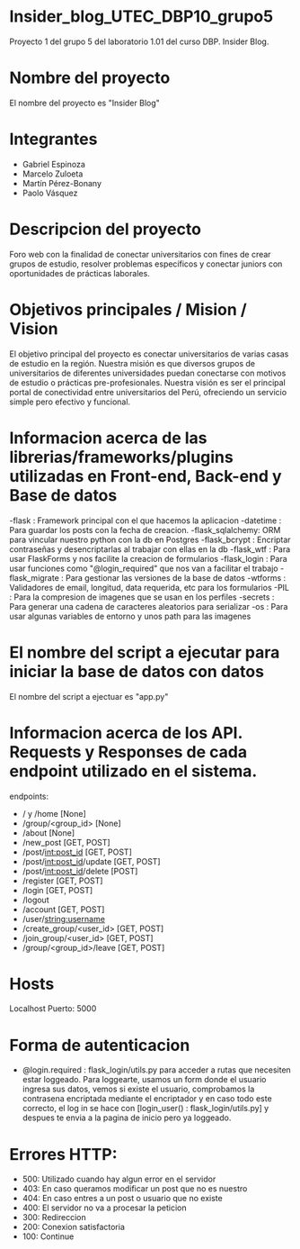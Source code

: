 # Insider_blog_UTEC_DBP10_grupo5
Proyecto 1 del grupo 5 del laboratorio 1.01 del curso DBP. Insider Blog.

# Nombre del proyecto
El nombre del proyecto es "Insider Blog"

# Integrantes
- Gabriel Espinoza
- Marcelo Zuloeta
- Martín Pérez-Bonany
- Paolo Vásquez

# Descripcion del proyecto
Foro web con la finalidad de conectar universitarios con fines de crear grupos de estudio, resolver problemas específicos y conectar juniors con oportunidades de prácticas laborales.

# Objetivos principales / Mision / Vision
El objetivo principal del proyecto es conectar universitarios de varias casas de estudio en la región.
Nuestra misión es que diversos grupos de universitarios de diferentes universidades puedan conectarse con motivos de estudio o prácticas pre-profesionales.
Nuestra visión es ser el principal portal de conectividad entre universitarios del Perú, ofreciendo un servicio simple pero efectivo y funcional.

# Informacion acerca de las librerias/frameworks/plugins utilizadas en Front-end, Back-end y Base de datos
-flask : Framework principal con el que hacemos la aplicacion
-datetime : Para guardar los posts con la fecha de creacion.
-flask_sqlalchemy: ORM para vincular nuestro python con la db en Postgres
-flask_bcrypt : Encriptar contraseñas y desencriptarlas al trabajar con ellas en la db
-flask_wtf : Para usar FlaskForms y nos facilite la creacion de formularios
-flask_login : Para usar funciones como "@login_required" que nos van a facilitar el trabajo
-flask_migrate : Para gestionar las versiones de la base de datos
-wtforms : Validadores de email, longitud, data requerida, etc para los formularios
-PIL : Para la compresion de imagenes que se usan en los perfiles
-secrets : Para generar una cadena de caracteres aleatorios para serializar
-os : Para usar algunas variables de entorno y unos path para las imagenes

# El nombre del script a ejecutar para iniciar la base de datos con datos
El nombre del script a ejectuar es "app.py"

# Informacion acerca de los API. Requests y Responses de cada endpoint utilizado en el sistema.
endpoints:
- / y /home [None]
- /group/<group_id> [None]
- /about [None]
- /new_post [GET, POST]
- /post/<int:post_id> [GET, POST]
- /post/<int:post_id>/update [GET, POST]
- /post/<int:post_id>/delete [POST]
- /register [GET, POST]
- /login [GET, POST]
- /logout 
- /account [GET, POST]
- /user/<string:username> 
- /create_group/<user_id> [GET, POST]
- /join_group/<user_id> [GET, POST]
- /group/<group_id>/leave [GET, POST]

# Hosts
Localhost
Puerto: 5000

# Forma de autenticacion
- @login.required : flask_login/utils.py para acceder a rutas que necesiten estar loggeado.
Para loggearte, usamos un form donde el usuario ingresa sus datos, vemos si existe el usuario, comprobamos la contrasena encriptada mediante el encriptador y en caso todo este correcto, el log in se hace con
[login_user() : flask_login/utils.py] y despues te envia a la pagina de inicio pero ya loggeado.

# Errores HTTP:
- 500: Utilizado cuando hay algun error en el servidor
- 403: En caso queramos modificar un post que no es nuestro
- 404: En caso entres a un post o usuario que no existe
- 400: El servidor no va a procesar la peticion
- 300: Redireccion
- 200: Conexion satisfactoria
- 100: Continue
